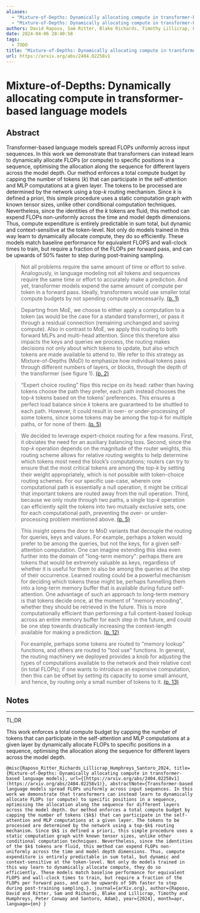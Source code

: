 ```yaml
---
aliases:
  - "Mixture-of-Depths: Dynamically allocating compute in transformer-based language models"
  - "Mixture-of-Depths: Dynamically allocating compute in transformer-based language models"
authors: David Raposo, Sam Ritter, Blake Richards, Timothy Lillicrap, Peter Conway Humphreys, Adam Santoro
date: 2024-04-06 20:40:58
tags:
  - TODO
title: "Mixture-of-Depths: Dynamically allocating compute in transformer-based language models"
url: https://arxiv.org/abs/2404.02258v1
---
```


# Mixture-of-Depths: Dynamically allocating compute in transformer-based language models




## Abstract
Transformer-based language models spread FLOPs uniformly across input sequences. In this work we demonstrate that transformers can instead learn to dynamically allocate FLOPs (or compute) to specific positions in a sequence, optimising the allocation along the sequence for different layers across the model depth. Our method enforces a total compute budget by capping the number of tokens ($k$) that can participate in the self-attention and MLP computations at a given layer. The tokens to be processed are determined by the network using a top-$k$ routing mechanism. Since $k$ is defined a priori, this simple procedure uses a static computation graph with known tensor sizes, unlike other conditional computation techniques. Nevertheless, since the identities of the $k$ tokens are fluid, this method can expend FLOPs non-uniformly across the time and model depth dimensions. Thus, compute expenditure is entirely predictable in sum total, but dynamic and context-sensitive at the token-level. Not only do models trained in this way learn to dynamically allocate compute, they do so efficiently. These models match baseline performance for equivalent FLOPS and wall-clock times to train, but require a fraction of the FLOPs per forward pass, and can be upwards of 50\% faster to step during post-training sampling.




> Not all problems require the same amount of time or effort to solve. Analogously, in language modeling not all tokens and sequences require the same time or effort to accurately make a prediction. And yet, transformer models expend the same amount of compute per token in a forward pass. Ideally, transformers would use smaller total compute budgets by not spending compute unnecessarily. [(p. 1)](zotero://open-pdf/library/items/UGQLSE5R?page=1)




> Departing from MoE, we choose to either apply a computation to a token (as would be the case for a standard transformer), or pass it through a residual connection (remaining unchanged and saving compute). Also in contrast to MoE, we apply this routing to both forward MLPs and multi-head attention. Since this therefore also impacts the keys and queries we process, the routing makes decisions not only about which tokens to update, but also which tokens are made available to attend to. We refer to this strategy as Mixture-of-Depths (MoD) to emphasize how individual tokens pass through different numbers of layers, or blocks, through the depth of the transformer (see figure 1). [(p. 2)](zotero://open-pdf/library/items/UGQLSE5R?page=2)




> “Expert choice routing” flips this recipe on its head: rather than having tokens choose the path they prefer, each path instead chooses the top-𝑘 tokens based on the tokens’ preferences. This ensures a perfect load balance since 𝑘 tokens are guaranteed to be shuttled to each path. However, it could result in over- or under-processing of some tokens, since some tokens may be among the top-𝑘 for multiple paths, or for none of them. [(p. 5)](zotero://open-pdf/library/items/UGQLSE5R?page=5)




> We decided to leverage expert-choice routing for a few reasons. First, it obviates the need for an auxiliary balancing loss. Second, since the top-𝑘 operation depends on the magnitude of the router weights, this routing scheme allows for relative routing weights to help determine which tokens most need the block’s computations; routers can try to ensure that the most critical tokens are among the top-𝑘 by setting their weight appropriately, which is not possible with token-choice routing schemes. For our specific use-case, wherein one computational path is essentially a null operation, it might be critical that important tokens are routed away from the null operation. Third, because we only route through two paths, a single top-𝑘 operation can efficiently split the tokens into two mutually exclusive sets, one for each computational path, preventing the over- or under-processing problem mentioned above. [(p. 5)](zotero://open-pdf/library/items/UGQLSE5R?page=5)




> This insight opens the door to MoD variants that decouple the routing for queries, keys and values. For example, perhaps a token would prefer to be among the queries, but not the keys, for a given self-attention computation. One can imagine extending this idea even further into the domain of &quot;long-term memory&quot;: perhaps there are tokens that would be extremely valuable as keys, regardless of whether it is useful for them to also be among the queries at the step of their occurrence. Learned routing could be a powerful mechanism for deciding which tokens these might be, perhaps funnelling them into a long-term memory buffer that is available during future self-attention. One advantage of such an approach to long-term memory is that tokens decide once, at the moment of &quot;memory encoding&quot;, whether they should be retrieved in the future. This is more computationally efficient than performing a full content-based lookup across an entire memory buffer for each step in the future, and could be one step towards drastically increasing the context-length available for making a prediction. [(p. 12)](zotero://open-pdf/library/items/UGQLSE5R?page=12)




> For example, perhaps some tokens are routed to &quot;memory lookup&quot; functions, and others are routed to &quot;tool use&quot; functions. In general, the routing machinery we deployed provides a knob for adjusting the types of computations available to the network and their relative cost (in total FLOPs); if one wants to introduce an expensive computation, then this can be offset by setting its capacity to some small amount, and hence, by routing only a small number of tokens to it. [(p. 13)](zotero://open-pdf/library/items/UGQLSE5R?page=13)






## Notes



---
TL;DR

This work enforces a total compute budget by capping the number of tokens that can participate in the self-attention and MLP computations at a given layer by dynamically allocate FLOPs to specific positions in a sequence, optimising the allocation along the sequence for different layers across the model depth.




```
@misc{Raposo_Ritter_Richards_Lillicrap_Humphreys_Santoro_2024, title={Mixture-of-Depths: Dynamically allocating compute in transformer-based language models}, url={[https://arxiv.org/abs/2404.02258v1](https://arxiv.org/abs/2404.02258v1)}, abstractNote={Transformer-based language models spread FLOPs uniformly across input sequences. In this work we demonstrate that transformers can instead learn to dynamically allocate FLOPs (or compute) to specific positions in a sequence, optimising the allocation along the sequence for different layers across the model depth. Our method enforces a total compute budget by capping the number of tokens ($k$) that can participate in the self-attention and MLP computations at a given layer. The tokens to be processed are determined by the network using a top-$k$ routing mechanism. Since $k$ is defined a priori, this simple procedure uses a static computation graph with known tensor sizes, unlike other conditional computation techniques. Nevertheless, since the identities of the $k$ tokens are fluid, this method can expend FLOPs non-uniformly across the time and model depth dimensions. Thus, compute expenditure is entirely predictable in sum total, but dynamic and context-sensitive at the token-level. Not only do models trained in this way learn to dynamically allocate compute, they do so efficiently. These models match baseline performance for equivalent FLOPS and wall-clock times to train, but require a fraction of the FLOPs per forward pass, and can be upwards of 50% faster to step during post-training sampling.}, journal={arXiv.org}, author={Raposo, David and Ritter, Sam and Richards, Blake and Lillicrap, Timothy and Humphreys, Peter Conway and Santoro, Adam}, year={2024}, month=apr, language={en} }
```